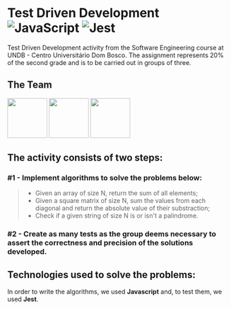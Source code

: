 # Test Driven Development ![JavaScript](https://img.shields.io/badge/javascript-%23323330.svg?style=for-the-badge&logo=javascript&logoColor=%23F7DF1E) ![Jest](https://img.shields.io/badge/-jest-%23C21325?style=for-the-badge&logo=jest&logoColor=white)


Test Driven Development activity from the Software Engineering course at UNDB - Centro Universitário Dom Bosco. The assignment represents 20% of the second grade and is to be carried out in groups of three.

## The Team

[<img width="90" height="90" src="https://github.com/pgmagno.png" caption="Paulo Magno">](https://github.com/pgmagno)
[<img width="90" height="90" src="https://github.com/paulojoseph.png" caption="Paulo José Marques">](https://github.com/paulojoseph)
[<img width="90" height="90" src="https://github.com/yuriageme.png" caption="Yuri Ageme">](https://github.com/yuriageme)

## The activity consists of two steps:
### #1 - Implement algorithms to solve the problems below:
>* Given an array of size N, return the sum of all elements;
>* Given a square matrix of size N, sum the values from each diagonal and return the absolute value of their substraction;
>* Check if a given string of size N is or isn't a palindrome.
### #2 - Create as many tests as the group deems necessary to assert the correctness and precision of the solutions developed. 

## Technologies used to solve the problems:

In order to write the algorithms, we used **Javascript** and, to test them, we used **Jest**.
